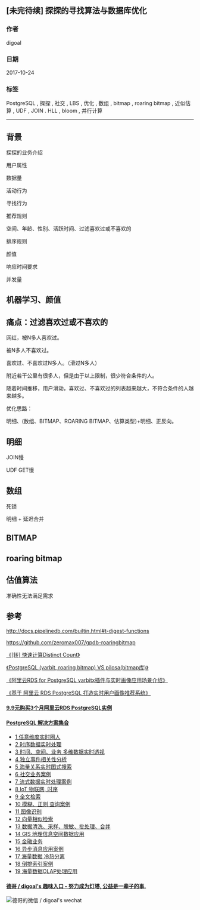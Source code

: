 ## [未完待续] 探探的寻找算法与数据库优化
                               
### 作者              
digoal              
              
### 日期               
2017-10-24              
                
### 标签              
PostgreSQL , 探探 , 社交 , LBS , 优化 , 数组 , bitmap , roaring bitmap , 近似估算 , UDF , JOIN . HLL , bloom , 并行计算       
                          
----                          
                           
## 背景    


探探的业务介绍


用户属性



数据量



活动行为



寻找行为




推荐规则


空间、年龄、性别、活跃时间、过滤喜欢过或不喜欢的


排序规则

颜值


响应时间要求

并发量



## 机器学习、颜值


## 痛点：过滤喜欢过或不喜欢的

网红，被N多人喜欢过。

被N多人不喜欢过。

喜欢过、不喜欢过N多人。（滑过N多人）

附近若干公里有很多人，但是由于以上限制，很少符合条件的人。

随着时间推移，用户滑动，喜欢过、不喜欢过的列表越来越大，不符合条件的人越来越多。

优化思路：

明细、(数组、BITMAP、ROARING BITMAP、估算类型)+明细、正反向。

## 明细


JOIN慢

UDF GET慢



## 数组

死锁

明细 + 延迟合并

## BITMAP

## roaring bitmap

## 估值算法

准确性无法满足需求



## 参考
http://docs.pipelinedb.com/builtin.html#t-digest-functions

https://github.com/zeromax007/gpdb-roaringbitmap

[《[转] 快速计算Distinct Count》](../201710/20171024_01.md)  

[《PostgreSQL (varbit, roaring bitmap) VS pilosa(bitmap库)》](../201706/20170612_01.md)  

[《阿里云RDS for PostgreSQL varbitx插件与实时画像应用场景介绍》](../201705/20170502_01.md)  

[《基于 阿里云 RDS PostgreSQL 打造实时用户画像推荐系统》](../201610/20161021_01.md)  
  
  
  
  
  
  
  
  
  
  
  
  
  
  
  
  
  
  
  
  
  
  
  
  
  
  
  
  
  
  
  
  
  
  
  
  
  
  
  
  
  
  
  
  
  
  
  
  
  
  
  
  
  
  
  
#### [9.9元购买3个月阿里云RDS PostgreSQL实例](https://www.aliyun.com/database/postgresqlactivity "57258f76c37864c6e6d23383d05714ea")
  
  
#### [PostgreSQL 解决方案集合](https://yq.aliyun.com/topic/118 "40cff096e9ed7122c512b35d8561d9c8")
- [1 任意维度实时圈人](https://yq.aliyun.com/topic/118 "40cff096e9ed7122c512b35d8561d9c8")
- [2 时序数据实时处理](https://yq.aliyun.com/topic/118 "40cff096e9ed7122c512b35d8561d9c8")
- [3 时间、空间、业务 多维数据实时透视](https://yq.aliyun.com/topic/118 "40cff096e9ed7122c512b35d8561d9c8")
- [4 独立事件相关性分析](https://yq.aliyun.com/topic/118 "40cff096e9ed7122c512b35d8561d9c8")
- [5 海量关系实时图式搜索](https://yq.aliyun.com/topic/118 "40cff096e9ed7122c512b35d8561d9c8")
- [6 社交业务案例](https://yq.aliyun.com/topic/118 "40cff096e9ed7122c512b35d8561d9c8")
- [7 流式数据实时处理案例](https://yq.aliyun.com/topic/118 "40cff096e9ed7122c512b35d8561d9c8")
- [8 IoT 物联网, 时序](https://yq.aliyun.com/topic/118 "40cff096e9ed7122c512b35d8561d9c8")
- [9 全文检索](https://yq.aliyun.com/topic/118 "40cff096e9ed7122c512b35d8561d9c8")
- [10 模糊、正则 查询案例](https://yq.aliyun.com/topic/118 "40cff096e9ed7122c512b35d8561d9c8")
- [11 图像识别](https://yq.aliyun.com/topic/118 "40cff096e9ed7122c512b35d8561d9c8")
- [12 向量相似检索](https://yq.aliyun.com/topic/118 "40cff096e9ed7122c512b35d8561d9c8")
- [13 数据清洗、采样、脱敏、批处理、合并](https://yq.aliyun.com/topic/118 "40cff096e9ed7122c512b35d8561d9c8")
- [14 GIS 地理信息空间数据应用](https://yq.aliyun.com/topic/118 "40cff096e9ed7122c512b35d8561d9c8")
- [15 金融业务](https://yq.aliyun.com/topic/118 "40cff096e9ed7122c512b35d8561d9c8")
- [16 异步消息应用案例](https://yq.aliyun.com/topic/118 "40cff096e9ed7122c512b35d8561d9c8")
- [17 海量数据 冷热分离](https://yq.aliyun.com/topic/118 "40cff096e9ed7122c512b35d8561d9c8")
- [18 倒排索引案例](https://yq.aliyun.com/topic/118 "40cff096e9ed7122c512b35d8561d9c8")
- [19 海量数据OLAP处理应用](https://yq.aliyun.com/topic/118 "40cff096e9ed7122c512b35d8561d9c8")
  
  
#### [德哥 / digoal's 趣味入口 - 努力成为灯塔, 公益是一辈子的事.](https://github.com/digoal/blog/blob/master/README.md "22709685feb7cab07d30f30387f0a9ae")
  
  
![德哥的微信 / digoal's wechat](../pic/digoal_weixin.jpg "f7ad92eeba24523fd47a6e1a0e691b59")
  
